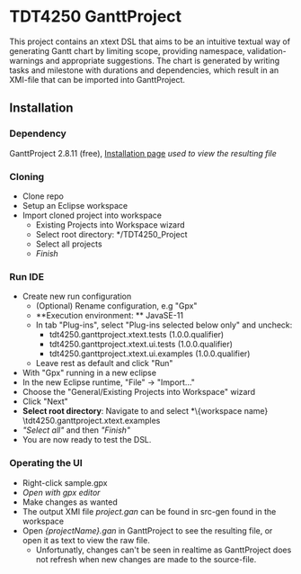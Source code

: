# TDT4250 GanttProject

This project contains an xtext DSL that aims to be an intuitive textual way of generating Gantt chart by limiting scope, providing namespace, validation-warnings and appropriate suggestions. The chart is generated by writing tasks and milestone with durations and dependencies, which result in an XMI-file that can be imported into GanttProject.

## Installation

### Dependency

GanttProject 2.8.11 (free), [Installation page](https://www.ganttproject.biz/download/free) *used to view the resulting file*

### Cloning

* Clone repo
* Setup an Eclipse workspace
* Import cloned project into workspace
  * Existing Projects into Workspace wizard
  * Select root directory: */TDT4250_Project
  * Select all projects
  * *Finish*

### Run IDE

* Create new run configuration
  * (Optional) Rename configuration, e.g "Gpx"
  * **Execution environment: ** JavaSE-11
  * In tab "Plug-ins", select "Plug-ins selected below only" and uncheck:
    * tdt4250.ganttproject.xtext.tests (1.0.0.qualifier)
    * tdt4250.ganttproject.xtext.ui.tests (1.0.0.qualifier)
    * tdt4250.ganttproject.xtext.ui.examples (1.0.0.qualifier)
  * Leave rest as default and click "Run"
* With "Gpx" running in a new eclipse
* In the new Eclipse runtime, "File" -> "Import..."
* Choose the "General/Existing Projects into Workspace" wizard
* Click "Next"
* **Select root directory**: Navigate to and select *\\{workspace name\} \tdt4250.ganttproject.xtext.examples
* *"Select all"* and then *"Finish"*
* You are now ready to test the DSL.

### Operating the UI

* Right-click sample.gpx
* *Open with gpx editor*
* Make changes as wanted
* The output XMI file *project.gan* can be found in src-gen found in the workspace
* Open *\{projectName\}.gan* in GanttProject to see the resulting file, or open it as text to view the raw file.
  * Unfortunatly, changes can't be seen in realtime as GanttProject does not refresh when new changes are made to the source-file.



